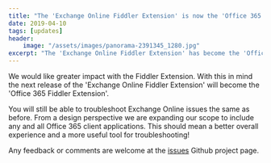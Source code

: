 ```yaml
---
title: "The 'Exchange Online Fiddler Extension' is now the 'Office 365 Fiddler Extension'"
date: 2019-04-10
tags: [updates]
header:
    image: "/assets/images/panorama-2391345_1280.jpg"
excerpt: "The 'Exchange Online Fiddler Extension' has become the 'Office 365 Fiddler Extension'."
---
```

We would like greater impact with the Fiddler Extension. With this in mind the next release of the 'Exchange Online Fiddler Extension' will become the 'Office 365 Fiddler Extension'.  

You will still be able to troubleshoot Exchange Online issues the same as before. From a design perspective we are expanding our scope to include any and all Office 365 client applications. This should mean a better overall experience and a more useful tool for troubleshooting!

Any feedback or comments are welcome at the <a href="https://aka.ms/O365FiddlerExtensionIssues" target="_blank">issues</a> Github project page.